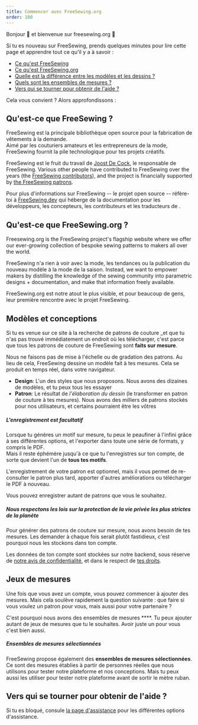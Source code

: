 ```yaml
---
title: Commencer avec FreeSewing.org
order: 100
---
```


Bonjour 👋 et bienvenue sur freesewing.org 🙂

Si tu es nouveau sur FreeSewing, prends quelques minutes pour lire cette page et apprendre tout ce qu'il y a à savoir :

- [Ce qu'est FreeSewing](#what-is-freesewing)
- [Ce qu'est FreeSewing.org](#what-is-freesewingorg)
- [Quelle est la différence entre les modèles et les dessins ?](#patterns-vs-designs)
- [Quels sont les ensembles de mesures ?](#measurements-sets)
- [Vers qui se tourner pour obtenir de l'aide ?](#where-to-turn-to-for-help)

Cela vous convient ? Alors approfondissons :

## Qu'est-ce que FreeSewing ?

FreeSewing est la principale bibliothèque open source [](https://github.com/freesewing) pour la fabrication de vêtements à la demande.  
Aimé par les couturiers amateurs et les entrepreneurs de la mode, FreeSewing fournit la pile technologique pour tes projets créatifs.

FreeSewing est le fruit du travail de [Joost De Cock](https://github.com/joostdecock), le responsable de FreeSewing. Various other people have contributed to FreeSewing over the years (the [FreeSewing contributors](/contributors)), and the project is financially supported by [the FreeSewing patrons](/patrons).

<Tip>

Pour plus d'informations sur FreeSewing -- le projet open source -- réfère-toi à
[FreeSewing.dev](https://freesewing.dev/) qui héberge de la documentation pour les développeurs, les concepteurs, les contributeurs et les traducteurs de
.

</Tip>

## Qu'est-ce que FreeSewing.org ?

Freesewing.org is the FreeSewing project's flagship website where we offer our ever-growing collection of bespoke sewing patterns to makers all over the world.

FreeSewing n'a rien à voir avec la mode, les tendances ou la publication du nouveau modèle à la mode de la saison. Instead, we want to empower makers by distilling the knowledge of the sewing community into parametric designs + documentation, and make that information freely available.

FreeSewing.org est notre atout le plus visible, et pour beaucoup de gens, leur première rencontre avec le projet FreeSewing.

## Modèles et conceptions

Si tu es venue sur ce site à la recherche de patrons de couture _et que tu n'as pas trouvé immédiatement un endroit où les télécharger, c'est parce que tous les patrons de couture de FreeSewing sont **faits sur mesure**.

Nous ne faisons pas de mise à l'échelle ou de gradation des patrons. Au lieu de cela, FreeSewing dessine un modèle fait à tes mesures. Cela se produit en temps réel, dans votre navigateur.

- **Design**: L'un des styles que nous proposons. Nous avons des dizaines de modèles, et tu peux tous les essayer
- **Patron**: Le résultat de *l'élaboration du dessin* (le transformer en patron de couture à tes mesures). Nous avons des milliers de patrons stockés pour nos utilisateurs, et certains pourraient être les vôtres

<Tip>

##### L'enregistrement est facultatif

Lorsque tu génères un motif sur mesure, tu peux le peaufiner à l'infini grâce à ses différentes options,
et l'exporter dans toute une série de formats, y compris le PDF.  
Mais il reste éphémère jusqu'à ce que tu l'enregistres sur ton compte, de sorte que
devient l'un de **tous tes motifs**.

L'enregistrement de votre patron est optionnel, mais il vous permet de re-consulter le patron plus tard, apporter d'autres améliorations ou télécharger le PDF à nouveau.

Vous pouvez enregistrer autant de patrons que vous le souhaitez.

</Tip>

<Note>

##### Nous respectons les lois sur la protection de la vie privée les plus strictes de la planète
Pour générer des patrons de couture sur mesure, nous avons besoin de tes mesures.
Les demander à chaque fois serait plutôt fastidieux, c'est pourquoi nous les stockons dans ton compte.

Les données de ton compte sont stockées sur notre backend, sous réserve de [notre avis de confidentialité](/docs/about/privacy),
et dans le respect de [tes droits](docs/about/rights/).

</Note>

## Jeux de mesures

Une fois que vous avez un compte, vous pouvez commencer à ajouter des mesures. Mais cela soulève rapidement la question suivante : que faire si vous voulez un patron pour vous, mais aussi pour votre partenaire ?

C'est pourquoi nous avons des ensembles de mesures ****. Tu peux ajouter autant de jeux de mesures que tu le souhaites. Avoir juste un pour vous c'est bien aussi.

<Tip>

##### Ensembles de mesures sélectionnées

FreeSewing propose également des **ensembles de mesures sélectionnées**. Ce sont des mesures établies à partir de personnes réelles que nous utilisons pour tester notre plateforme et nos conceptions. Mais tu peux aussi les utiliser pour tester notre plateforme avant de sortir le mètre ruban.

</Tip>

## Vers qui se tourner pour obtenir de l'aide ?

Si tu es bloqué, consule [la page d'assistance](/support/) pour les différentes options d'assistance.



